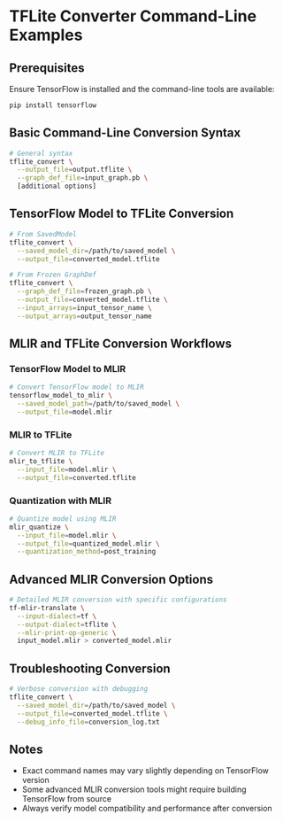 # TFLite Converter Command-Line Examples

## Prerequisites
Ensure TensorFlow is installed and the command-line tools are available:
```bash
pip install tensorflow
```

## Basic Command-Line Conversion Syntax
```bash
# General syntax
tflite_convert \
  --output_file=output.tflite \
  --graph_def_file=input_graph.pb \
  [additional options]
```

## TensorFlow Model to TFLite Conversion
```bash
# From SavedModel
tflite_convert \
  --saved_model_dir=/path/to/saved_model \
  --output_file=converted_model.tflite

# From Frozen GraphDef
tflite_convert \
  --graph_def_file=frozen_graph.pb \
  --output_file=converted_model.tflite \
  --input_arrays=input_tensor_name \
  --output_arrays=output_tensor_name
```

## MLIR and TFLite Conversion Workflows

### TensorFlow Model to MLIR
```bash
# Convert TensorFlow model to MLIR
tensorflow_model_to_mlir \
  --saved_model_path=/path/to/saved_model \
  --output_file=model.mlir
```

### MLIR to TFLite
```bash
# Convert MLIR to TFLite
mlir_to_tflite \
  --input_file=model.mlir \
  --output_file=converted.tflite
```

### Quantization with MLIR
```bash
# Quantize model using MLIR
mlir_quantize \
  --input_file=model.mlir \
  --output_file=quantized_model.mlir \
  --quantization_method=post_training
```

## Advanced MLIR Conversion Options
```bash
# Detailed MLIR conversion with specific configurations
tf-mlir-translate \
  --input-dialect=tf \
  --output-dialect=tflite \
  --mlir-print-op-generic \
  input_model.mlir > converted_model.mlir
```

## Troubleshooting Conversion
```bash
# Verbose conversion with debugging
tflite_convert \
  --saved_model_dir=/path/to/saved_model \
  --output_file=converted_model.tflite \
  --debug_info_file=conversion_log.txt
```

## Notes
- Exact command names may vary slightly depending on TensorFlow version
- Some advanced MLIR conversion tools might require building TensorFlow from source
- Always verify model compatibility and performance after conversion
